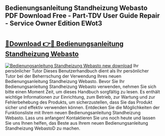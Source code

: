 ## Bedienungsanleitung Standheizung Webasto PDF Download Free - Part-TDV User Guide Repair - Service Owner Edition EWot3

# <h2><a href="http://df4k6e.blite.top/?on=Bedienungsanleitung+Standheizung+Webasto">🔗Download 👉🔴 Bedienungsanleitung Standheizung Webasto</a></h2>

[![Bedienungsanleitung Standheizung Webasto new download](https://i.imgur.com/lujVjoI.png)](http://df4k6e.blite.top/?on=Bedienungsanleitung+Standheizung+Webasto)
Ihr persönlicher Tutor Dieses Benutzerhandbuch dient als Ihr persönlicher Tutor bei der Beherrschung der Verwendung Ihres neuen Bedienungsanleitung Standheizung Webasto. Bevor Sie Ihr Bedienungsanleitung Standheizung Webasto verwenden, nehmen Sie sich bitte einen Moment Zeit, um dieses Handbuch sorgfältig zu lesen. Es enthält wichtige Informationen zur Einrichtung, zum Betrieb, zur Wartung und zur Fehlerbehebung des Produkts, um sicherzustellen, dass Sie das Produkt sicher und effektiv verwenden können. Entdecken Sie die Möglichkeiten der Funktionsliste mit Ihrem neuen Bedienungsanleitung Standheizung Webasto. Lass uns anfangen! Kontaktieren Sie uns noch heute und lassen Sie uns Ihnen helfen, das Beste aus Ihrem neuen Bedienungsanleitung Standheizung WebastoD zu machen.
